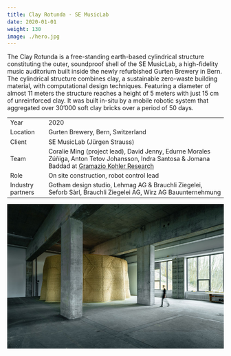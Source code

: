```yaml
---
title: Clay Rotunda - SE MusicLab
date: 2020-01-01
weight: 130
image: ./hero.jpg
---
```


<!-- Text below copied from -->
<!-- https://gramaziokohler.arch.ethz.ch/web/d/projekte/430.html, (c) Gramazio -->
<!-- Kohler Research needs to be rewritten -->

<!-- Copyright notices needs to be added to images too ((c) Gramazio Kohler Research) -->

The Clay Rotunda is a free-standing earth-based cylindrical structure
constituting the outer, soundproof shell of the SE MusicLab, a high-fidelity
music auditorium built inside the newly refurbished Gurten Brewery in Bern. The
cylindrical structure combines clay, a sustainable zero-waste building material,
with computational design techniques. Featuring a diameter of almost 11 meters
the structure reaches a height of 5 meters with just 15 cm of unreinforced clay.
It was built in-situ by a mobile robotic system that aggregated over 30’000 soft
clay bricks over a period of 50 days.

<!-- more -->

|                   |                                                                                                                                                                                          |
| ----------------- | ---------------------------------------------------------------------------------------------------------------------------------------------------------------------------------------- |
| Year              | 2020                                                                                                                                                                                     |
| Location          | Gurten Brewery, Bern, Switzerland                                                                                                                                                        |
| Client            | SE MusicLab (Jürgen Strauss)                                                                                                                                                             |
| Team              | Coralie Ming (project lead), David Jenny, Edurne Morales Zúñiga, Anton Tetov Johansson, Indra Santosa & Jomana Baddad at [Gramazio Kohler Research](https://gramaziokohler.arch.ethz.ch) |
| Role              | On site construction, robot control lead                                                                                                                                                 |
| Industry partners | Gotham design studio, Lehmag AG & Brauchli Ziegelei, Seforb Sàrl, Brauchli Ziegelei AG, Wirz AG Bauunternehmung                                                                          |

![](./overview.jpg)
